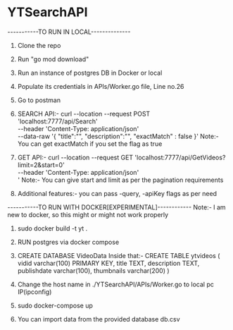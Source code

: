# YTSearchAPI
-----------TO RUN IN LOCAL--------------
1) Clone the repo
2) Run "go mod download"
3) Run an instance of postgres DB in Docker or local
4) Populate its credentials in APIs/Worker.go file, Line no.26
5) Go to postman
5) SEARCH API:- 
    curl --location --request POST 'localhost:7777/api/Search' \
        --header 'Content-Type: application/json' \
        --data-raw '{
            "title":"",
            "description":"",
            "exactMatch" : false
        }'
    Note:- You can get exactMatch if you set the flag as true

6) GET API:-
    curl --location --request GET 'localhost:7777/api/GetVideos?limit=2&start=0' \
    --header 'Content-Type: application/json' \
    '
    Note:- You can give start and limit as per the pagination requirements
7) Additional features:-
    you can pass -query, -apiKey flags as per need


    


-----------TO RUN WITH DOCKER[EXPERIMENTAL]------------
Note:- I am new to docker, so this might or  might not work properly
1) sudo docker build -t yt .

2) RUN postgres via docker compose

3) CREATE DATABASE VideoData 
   Inside that:- 
   CREATE TABLE ytvideos (
        vidid varchar(100) PRIMARY KEY,
        title TEXT,
        description TEXT,
        publishdate varchar(100),
        thumbnails varchar(200)
    )
4) Change the host name in ./YTSearchAPI/APIs/Worker.go to local pc IP(ipconfig)
5) sudo docker-compose up
6) You can import data from the provided database db.csv